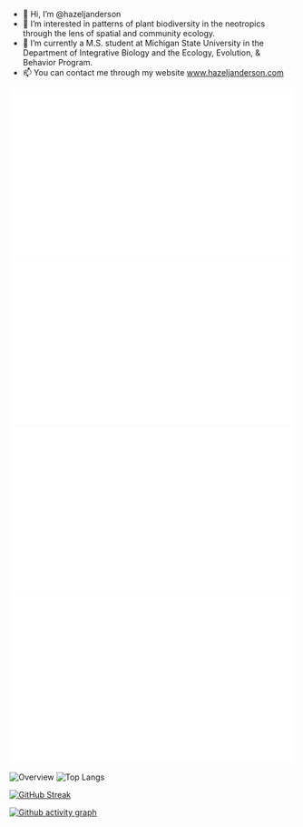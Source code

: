 - 👋 Hi, I’m @hazeljanderson
- 👀 I’m interested in patterns of plant biodiversity in the neotropics through the lens of spatial and community ecology.
- 🌱 I’m currently a M.S. student at Michigan State University in the Department of Integrative Biology and the Ecology, Evolution, & Behavior Program.
- 📫 You can contact me through my website www.hazeljanderson.com

  
<a href="https://github.com/hazeljanderson/github-stats#gh-dark-mode-only">
<img src="https://github.com/hazeljanderson/github-stats/blob/master/generated/overview.svg#gh-light-mode-only" />
<img src="https://github.com/hazeljanderson/github-stats/blob/master/generated/languages.svg#gh-light-mode-only" />
</a>
<a href="https://github.com/hazeljanderson/github-stats#gh-light-mode-only">
<img src="https://github.com/hazeljanderson/github-stats/blob/master/generated/overview.svg#gh-dark-mode-only#gh-light-mode-only" />
<img src="https://github.com/hazeljanderson/github-stats/blob/master/generated/languages.svg#gh-dark-mode-only#gh-light-mode-only" />
</a>

![Overview](https://github-readme-stats.vercel.app/api?username=hazeljanderson&count_private=true\&rank_icon=percentile\&show_icons=true\&show=prs_merged,prs_merged_percentage)
![Top Langs](https://github-readme-stats.vercel.app/api/top-langs/?username=hazeljanderson)

[![GitHub Streak](https://streak-stats.demolab.com/?user=hazeljanderson)](https://git.io/streak-stats)

[![Github activity graph](https://github-readme-activity-graph.vercel.app/graph?username=hazeljanderson&theme=github-compact)](https://github.com/ashutosh00710/github-readme-activity-graph)
